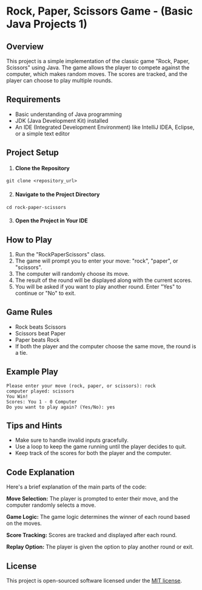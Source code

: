 #  Rock, Paper, Scissors Game - (Basic Java Projects 1)

## Overview
This project is a simple implementation of the classic game "Rock, Paper, Scissors" using Java. The game allows the player to compete against the computer, which makes random moves. 
The scores are tracked, and the player can choose to play multiple rounds.

## Requirements 
- Basic understanding of Java programming
- JDK (Java Development Kit) installed
- An IDE (Integrated Development Environment) like IntelliJ IDEA, Eclipse, or a simple text editor

## Project Setup

1. #### Clone the Repository
```
git clone <repository_url>
```
2. #### Navigate to the Project Directory

```
cd rock-paper-scissors
```
3. #### Open the Project in Your IDE 

## How to Play 
1. Run the "RockPaperScissors" class.
2. The game will prompt you to enter your move: "rock", "paper", or "scissors".
3. The computer will randomly choose its move.
4. The result of the round will be displayed along with the current scores.
5. You will be asked if you want to play another round. Enter "Yes" to continue or "No" to exit.

## Game Rules
- Rock beats Scissors
- Scissors beat Paper
- Paper beats Rock
- If both the player and the computer choose the same move, the round is a tie.

## Example Play

```
Please enter your move (rock, paper, or scissors): rock
computer played: scissors
You Win!
Scores: You 1 - 0 Computer
Do you want to play again? (Yes/No): yes

```

## Tips and Hints
- Make sure to handle invalid inputs gracefully.
- Use a loop to keep the game running until the player decides to quit.
- Keep track of the scores for both the player and the computer.

## Code Explanation
Here's a brief explanation of the main parts of the code:

 **Move Selection:** The player is prompted to enter their move, and the computer randomly selects a move.

 **Game Logic:** The game logic determines the winner of each round based on the moves.

 **Score Tracking:** Scores are tracked and displayed after each round. 

 **Replay Option:** The player is given the option to play another round or exit.

## License

This project is open-sourced software licensed under the [MIT license](https://opensource.org/licenses/MIT).
